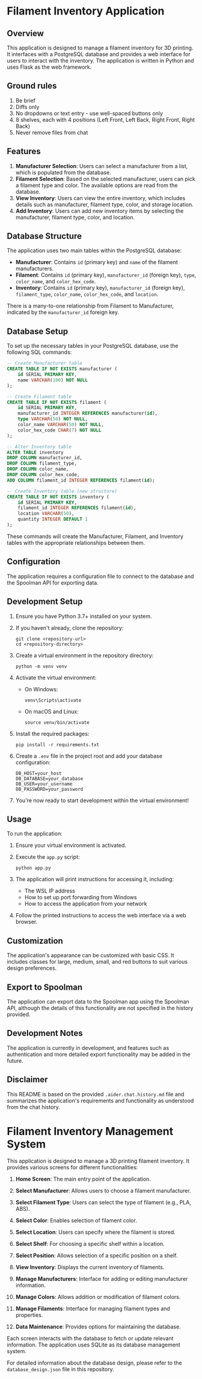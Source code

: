 Filament Inventory Application
==============================

## Overview

This application is designed to manage a filament inventory for 3D printing. It interfaces with a PostgreSQL database and provides a web interface for users to interact with the inventory. The application is written in Python and uses Flask as the web framework.


## Ground rules
1. Be brief
2. Diffs only
3. No dropdowns or text entry - use well-spaced buttons only
4. 8 shelves, each with 4 positions (Left Front, Left Back, Right Front, Right Back)
5. Never remove files from chat


## Features

1. **Manufacturer Selection**: Users can select a manufacturer from a list, which is populated from the database.
2. **Filament Selection**: Based on the selected manufacturer, users can pick a filament type and color. The available options are read from the database.
4. **View Inventory**: Users can view the entire inventory, which includes details such as manufacturer, filament type, color, and storage location.
5. **Add Inventory**: Users can add new inventory items by selecting the manufacturer, filament type, color, and location.

## Database Structure

The application uses two main tables within the PostgreSQL database:

- **Manufacturer**: Contains `id` (primary key) and `name` of the filament manufacturers.
- **Filament**: Contains `id` (primary key), `manufacturer_id` (foreign key), `type`, `color_name`, and `color_hex_code`.
- **Inventory**: Contains `id` (primary key), `manufacturer_id` (foreign key), `filament_type`, `color_name`, `color_hex_code`, and `location`.

There is a many-to-one relationship from Filament to Manufacturer, indicated by the `manufacturer_id` foreign key.

## Database Setup

To set up the necessary tables in your PostgreSQL database, use the following SQL commands:

```sql
-- Create Manufacturer table
CREATE TABLE IF NOT EXISTS manufacturer (
    id SERIAL PRIMARY KEY,
    name VARCHAR(100) NOT NULL
);

-- Create Filament table
CREATE TABLE IF NOT EXISTS filament (
    id SERIAL PRIMARY KEY,
    manufacturer_id INTEGER REFERENCES manufacturer(id),
    type VARCHAR(50) NOT NULL,
    color_name VARCHAR(50) NOT NULL,
    color_hex_code CHAR(7) NOT NULL
);

-- Alter Inventory table
ALTER TABLE inventory
DROP COLUMN manufacturer_id,
DROP COLUMN filament_type,
DROP COLUMN color_name,
DROP COLUMN color_hex_code,
ADD COLUMN filament_id INTEGER REFERENCES filament(id);

-- Create Inventory table (new structure)
CREATE TABLE IF NOT EXISTS inventory (
    id SERIAL PRIMARY KEY,
    filament_id INTEGER REFERENCES filament(id),
    location VARCHAR(50),
    quantity INTEGER DEFAULT 1
);
```

These commands will create the Manufacturer, Filament, and Inventory tables with the appropriate relationships between them.

## Configuration

The application requires a configuration file to connect to the database and the Spoolman API for exporting data.

## Development Setup

1. Ensure you have Python 3.7+ installed on your system.

2. If you haven't already, clone the repository:
   ```
   git clone <repository-url>
   cd <repository-directory>
   ```

3. Create a virtual environment in the repository directory:
   ```
   python -m venv venv
   ```

4. Activate the virtual environment:
   - On Windows:
     ```
     venv\Scripts\activate
     ```
   - On macOS and Linux:
     ```
     source venv/bin/activate
     ```

5. Install the required packages:
   ```
   pip install -r requirements.txt
   ```

6. Create a `.env` file in the project root and add your database configuration:
   ```
   DB_HOST=your_host
   DB_DATABASE=your_database
   DB_USER=your_username
   DB_PASSWORD=your_password
   ```

7. You're now ready to start development within the virtual environment!

## Usage

To run the application:

1. Ensure your virtual environment is activated.
2. Execute the `app.py` script:
   ```
   python app.py
   ```
3. The application will print instructions for accessing it, including:
   - The WSL IP address
   - How to set up port forwarding from Windows
   - How to access the application from your network

4. Follow the printed instructions to access the web interface via a web browser.

## Customization

The application's appearance can be customized with basic CSS. It includes classes for large, medium, small, and red buttons to suit various design preferences.

## Export to Spoolman

The application can export data to the Spoolman app using the Spoolman API, although the details of this functionality are not specified in the history provided.

## Development Notes

The application is currently in development, and features such as authentication and more detailed export functionality may be added in the future.

## Disclaimer

This README is based on the provided `.aider.chat.history.md` file and summarizes the application's requirements and functionality as understood from the chat history.
# Filament Inventory Management System

This application is designed to manage a 3D printing filament inventory. It provides various screens for different functionalities:

1. **Home Screen**: The main entry point of the application.

2. **Select Manufacturer**: Allows users to choose a filament manufacturer.

3. **Select Filament Type**: Users can select the type of filament (e.g., PLA, ABS).

4. **Select Color**: Enables selection of filament color.

5. **Select Location**: Users can specify where the filament is stored.

6. **Select Shelf**: For choosing a specific shelf within a location.

7. **Select Position**: Allows selection of a specific position on a shelf.

8. **View Inventory**: Displays the current inventory of filaments.

9. **Manage Manufacturers**: Interface for adding or editing manufacturer information.

10. **Manage Colors**: Allows addition or modification of filament colors.

11. **Manage Filaments**: Interface for managing filament types and properties.

12. **Data Maintenance**: Provides options for maintaining the database.

Each screen interacts with the database to fetch or update relevant information. The application uses SQLite as its database management system.

For detailed information about the database design, please refer to the `database_design.json` file in this repository.

